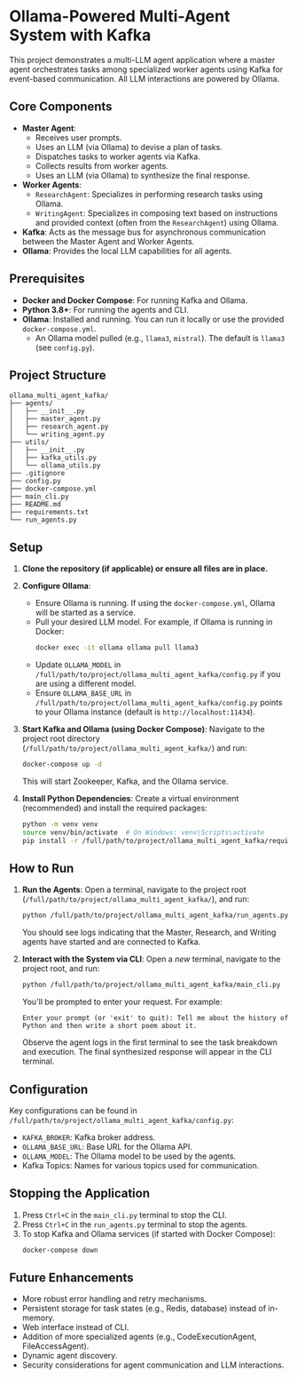 # Ollama-Powered Multi-Agent System with Kafka

This project demonstrates a multi-LLM agent application where a master agent orchestrates tasks among specialized worker agents using Kafka for event-based communication. All LLM interactions are powered by Ollama.

## Core Components

*   **Master Agent**:
    *   Receives user prompts.
    *   Uses an LLM (via Ollama) to devise a plan of tasks.
    *   Dispatches tasks to worker agents via Kafka.
    *   Collects results from worker agents.
    *   Uses an LLM (via Ollama) to synthesize the final response.
*   **Worker Agents**:
    *   `ResearchAgent`: Specializes in performing research tasks using Ollama.
    *   `WritingAgent`: Specializes in composing text based on instructions and provided context (often from the `ResearchAgent`) using Ollama.
*   **Kafka**: Acts as the message bus for asynchronous communication between the Master Agent and Worker Agents.
*   **Ollama**: Provides the local LLM capabilities for all agents.

## Prerequisites

*   **Docker and Docker Compose**: For running Kafka and Ollama.
*   **Python 3.8+**: For running the agents and CLI.
*   **Ollama**: Installed and running. You can run it locally or use the provided `docker-compose.yml`.
    *   An Ollama model pulled (e.g., `llama3`, `mistral`). The default is `llama3` (see `config.py`).

## Project Structure

```
ollama_multi_agent_kafka/
├── agents/
│   ├── __init__.py
│   ├── master_agent.py
│   ├── research_agent.py
│   └── writing_agent.py
├── utils/
│   ├── __init__.py
│   ├── kafka_utils.py
│   └── ollama_utils.py
├── .gitignore
├── config.py
├── docker-compose.yml
├── main_cli.py
├── README.md
├── requirements.txt
└── run_agents.py
```

## Setup

1.  **Clone the repository (if applicable) or ensure all files are in place.**

2.  **Configure Ollama**:
    *   Ensure Ollama is running. If using the `docker-compose.yml`, Ollama will be started as a service.
    *   Pull your desired LLM model. For example, if Ollama is running in Docker:
        ```bash
        docker exec -it ollama ollama pull llama3
        ```
    *   Update `OLLAMA_MODEL` in `/full/path/to/project/ollama_multi_agent_kafka/config.py` if you are using a different model.
    *   Ensure `OLLAMA_BASE_URL` in `/full/path/to/project/ollama_multi_agent_kafka/config.py` points to your Ollama instance (default is `http://localhost:11434`).

3.  **Start Kafka and Ollama (using Docker Compose)**:
    Navigate to the project root directory (`/full/path/to/project/ollama_multi_agent_kafka/`) and run:
    ```bash
    docker-compose up -d
    ```
    This will start Zookeeper, Kafka, and the Ollama service.

4.  **Install Python Dependencies**:
    Create a virtual environment (recommended) and install the required packages:
    ```bash
    python -m venv venv
    source venv/bin/activate  # On Windows: venv\Scripts\activate
    pip install -r /full/path/to/project/ollama_multi_agent_kafka/requirements.txt
    ```

## How to Run

1.  **Run the Agents**:
    Open a terminal, navigate to the project root (`/full/path/to/project/ollama_multi_agent_kafka/`), and run:
    ```bash
    python /full/path/to/project/ollama_multi_agent_kafka/run_agents.py
    ```
    You should see logs indicating that the Master, Research, and Writing agents have started and are connected to Kafka.

2.  **Interact with the System via CLI**:
    Open a *new* terminal, navigate to the project root, and run:
    ```bash
    python /full/path/to/project/ollama_multi_agent_kafka/main_cli.py
    ```
    You'll be prompted to enter your request. For example:
    ```
    Enter your prompt (or 'exit' to quit): Tell me about the history of Python and then write a short poem about it.
    ```
    Observe the agent logs in the first terminal to see the task breakdown and execution. The final synthesized response will appear in the CLI terminal.

## Configuration

Key configurations can be found in `/full/path/to/project/ollama_multi_agent_kafka/config.py`:
*   `KAFKA_BROKER`: Kafka broker address.
*   `OLLAMA_BASE_URL`: Base URL for the Ollama API.
*   `OLLAMA_MODEL`: The Ollama model to be used by the agents.
*   Kafka Topics: Names for various topics used for communication.

## Stopping the Application

1.  Press `Ctrl+C` in the `main_cli.py` terminal to stop the CLI.
2.  Press `Ctrl+C` in the `run_agents.py` terminal to stop the agents.
3.  To stop Kafka and Ollama services (if started with Docker Compose):
    ```bash
    docker-compose down
    ```

## Future Enhancements

*   More robust error handling and retry mechanisms.
*   Persistent storage for task states (e.g., Redis, database) instead of in-memory.
*   Web interface instead of CLI.
*   Addition of more specialized agents (e.g., CodeExecutionAgent, FileAccessAgent).
*   Dynamic agent discovery.
*   Security considerations for agent communication and LLM interactions.